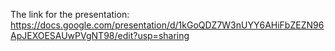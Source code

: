 The link for the presentation:
https://docs.google.com/presentation/d/1kGoQDZ7W3nUYY6AHiFbZEZN96ApJEXOESAUwPVgNT98/edit?usp=sharing
